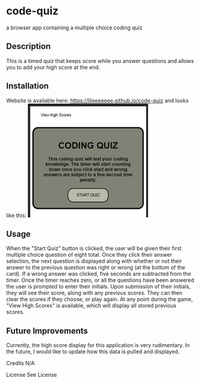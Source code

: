 # code-quiz
a browser app containing a multiple choice coding quiz

## Description
This is a timed quiz that keeps score while you answer questions and allows you to add your high score at the end. 

## Installation
Website is available here: https://lileeeeeee.github.io/code-quiz and looks like this:
![screenshot](./assets/codequizscreenshot.jpg)

## Usage
When the "Start Quiz" button is clicked, the user will be given their first multiple choice question of eight total. Once they click their answer selection, the next question is displayed along with whether or not their answer to the previous question was right or wrong (at the bottom of the card). If a wrong answer was clicked, five seconds are subtracted from the timer. Once the timer reaches zero, or all the questions have been answered the user is prompted to enter their initials. Upon submission of their initials, they will see their score, along with any previous scores. They can then clear the scores if they choose, or play again. At any point during the game, "View High Scores" is available, which will display all stored previous scores. 

## Future Improvements
Currently, the high score display for this application is very rudimentary. In the future, I would like to update how this data is pulled and displayed. 

Credits
N/A

License
See License
